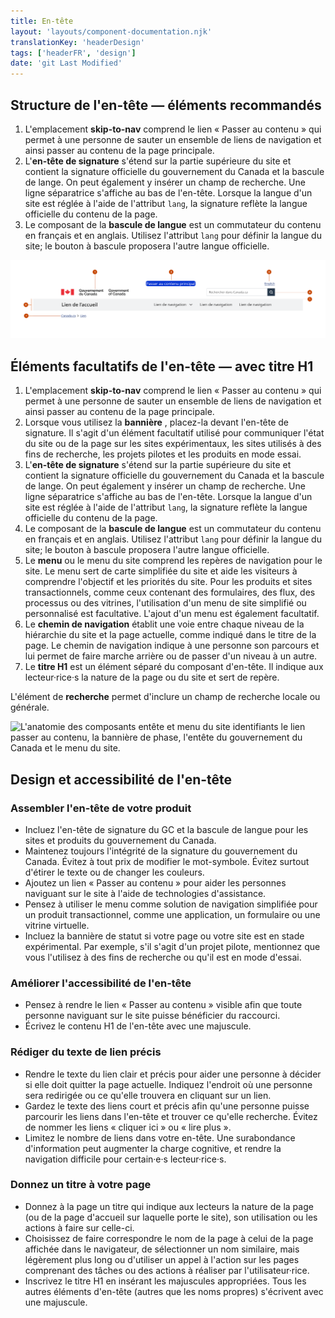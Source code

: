```yaml
---
title: En-tête
layout: 'layouts/component-documentation.njk'
translationKey: 'headerDesign'
tags: ['headerFR', 'design']
date: 'git Last Modified'
---
```


## Structure de l'en-tête — éléments recommandés

<ol class="anatomy-list">
  <li>L'emplacement <strong>skip-to-nav</strong> comprend le lien « Passer au contenu » qui permet à une personne de sauter un ensemble de liens de navigation et ainsi passer au contenu de la page principale.</li>
  <li>L'<strong>en-tête de signature</strong> s'étend sur la partie supérieure du site et contient la signature officielle du gouvernement du Canada et la bascule de lange. On peut également y insérer un champ de recherche. Une ligne séparatrice s'affiche au bas de l'en-tête. Lorsque la langue d'un site est réglée à l'aide de l'attribut <code>lang</code>, la signature reflète la langue officielle du contenu de la page.</li>
  <li>Le composant de la <strong>bascule de langue</strong> est un commutateur du contenu en français et en anglais. Utilisez l'attribut <code>lang</code> pour définir la langue du site; le bouton à bascule proposera l'autre langue officielle.</li>
</ol>

<img class="b-sm b-default p-300" src="/images/fr/components/anatomy/gcds-header-anatomy-recommended.svg" alt="L'anatomie des composants entête et menu du site identifiants le lien passer au contenu, et l'entête du gouvernement du Canada."/>

## Éléments facultatifs de l'en-tête — avec titre H1

<ol class="anatomy-list">
  <li>L'emplacement <strong>skip-to-nav</strong> comprend le lien « Passer au contenu » qui permet à une personne de sauter un ensemble de liens de navigation et ainsi passer au contenu de la page principale.</li>
  <li>Lorsque vous utilisez la <strong>bannière</strong> , placez-la devant l'en-tête de signature. Il s'agit d'un élément facultatif utilisé pour communiquer l'état du site ou de la page sur les sites expérimentaux, les sites utilisés à des fins de recherche, les projets pilotes et les produits en mode essai.</li>
  <li>L'<strong>en-tête de signature</strong> s'étend sur la partie supérieure du site et contient la signature officielle du gouvernement du Canada et la bascule de lange. On peut également y insérer un champ de recherche. Une ligne séparatrice s'affiche au bas de l'en-tête. Lorsque la langue d'un site est réglée à l'aide de l'attribut <code>lang</code>, la signature reflète la langue officielle du contenu de la page.</li>
  <li>Le composant de la <strong>bascule de langue</strong> est un commutateur du contenu en français et en anglais. Utilisez l'attribut <code>lang</code> pour définir la langue du site; le bouton à bascule proposera l'autre langue officielle.</li>
  <li>Le <strong>menu</strong> ou le menu du site comprend les repères de navigation pour le site. Le menu sert de carte simplifiée du site et aide les visiteurs à comprendre l'objectif et les priorités du site. Pour les produits et sites transactionnels, comme ceux contenant des formulaires, des flux, des processus ou des vitrines, l'utilisation d'un menu de site simplifié ou personnalisé est facultative. L'ajout d'un menu est également facultatif.</li>
  <li>Le <strong>chemin de navigation</strong> établit une voie entre chaque niveau de la hiérarchie du site et la page actuelle, comme indiqué dans le titre de la page. Le chemin de navigation indique à une personne son parcours et lui permet de faire marche arrière ou de passer d'un niveau à un autre.</li>
  <li>Le <strong>titre H1</strong> est un élément séparé du composant d'en-tête. Il indique aux lecteur·rice·s la nature de la page ou du site et sert de repère.</li>
</ol>

L'élément de **recherche** permet d'inclure un champ de recherche locale ou générale.

<img class="b-sm b-default p-300" src="/images/fr/components/anatomy/gcds-header-anatomy-optional.svg" alt="L'anatomie des composants entête et menu du site identifiants le lien passer au contenu, la bannière de phase, l'entête du gouvernement du Canada et le menu du site."/>

## Design et accessibilité de l'en-tête

### Assembler l'en-tête de votre produit

- Incluez l'en-tête de signature du GC et la bascule de langue pour les sites et produits du gouvernement du Canada.
- Maintenez toujours l'intégrité de la signature du gouvernement du Canada. Évitez à tout prix de modifier le mot-symbole. Évitez surtout d'étirer le texte ou de changer les couleurs.
- Ajoutez un lien « Passer au contenu » pour aider les personnes naviguant sur le site à l'aide de technologies d'assistance.
- Pensez à utiliser le menu comme solution de navigation simplifiée pour un produit transactionnel, comme une application, un formulaire ou une vitrine virtuelle.
- Incluez la bannière de statut si votre page ou votre site est en stade expérimental. Par exemple, s'il s'agit d'un projet pilote, mentionnez que vous l'utilisez à des fins de recherche ou qu'il est en mode d'essai.

### Améliorer l'accessibilité de l'en-tête

- Pensez à rendre le lien « Passer au contenu » visible afin que toute personne naviguant sur le site puisse bénéficier du raccourci.
- Écrivez le contenu H1 de l'en-tête avec une majuscule.

### Rédiger du texte de lien précis

- Rendre le texte du lien clair et précis pour aider une personne à décider si elle doit quitter la page actuelle. Indiquez l'endroit où une personne sera redirigée ou ce qu'elle trouvera en cliquant sur un lien.
- Gardez le texte des liens court et précis afin qu'une personne puisse parcourir les liens dans l'en-tête et trouver ce qu'elle recherche. Évitez de nommer les liens « cliquer ici » ou « lire plus ».
- Limitez le nombre de liens dans votre en-tête. Une surabondance d'information peut augmenter la charge cognitive, et rendre la navigation difficile pour certain·e·s lecteur·rice·s.

### Donnez un titre à votre page

- Donnez à la page un titre qui indique aux lecteurs la nature de la page (ou de la page d'accueil sur laquelle porte le site), son utilisation ou les actions à faire sur celle-ci.
- Choisissez de faire correspondre le nom de la page à celui de la page affichée dans le navigateur, de sélectionner un nom similaire, mais légèrement plus long ou d'utiliser un appel à l'action sur les pages comprenant des tâches ou des actions à réaliser par l'utilisateur·rice.
- Inscrivez le titre H1 en insérant les majuscules appropriées. Tous les autres éléments d'en-tête (autres que les noms propres) s'écrivent avec une majuscule.

